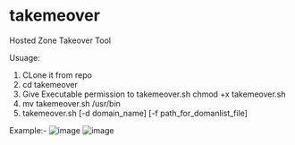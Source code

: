# takemeover
Hosted Zone Takeover Tool

Usuage: 
1. CLone it from repo
2. cd takemeover
3. Give Executable permission to takemeover.sh 
  chmod +x takemeover.sh
4. mv takemeover.sh /usr/bin
5. takemeover.sh [-d domain_name] [-f path_for_domanlist_file]

Example:-
  ![image](https://user-images.githubusercontent.com/55197156/173951859-76f146b2-fe0f-4a39-a5dc-4a9bdd6a0ff6.png)
  ![image](https://user-images.githubusercontent.com/55197156/173954019-5651fb8c-ee7b-4f4b-8c42-30439a00c969.png)

